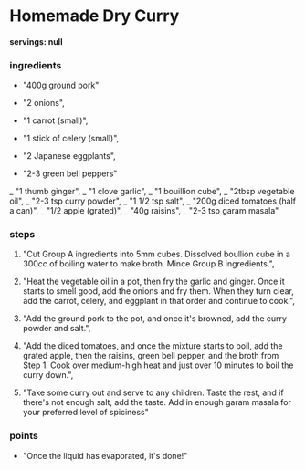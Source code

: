 # Homemade Dry Curry
#### servings: null
### ingredients
- "400g ground pork"

- "2 onions",
- "1 carrot (small)",
- "1 stick of celery (small)",
- "2 Japanese eggplants",
- "2-3 green bell peppers"

_ "1 thumb ginger",
_ "1 clove garlic",
_ "1 bouillion cube",
_ "2tbsp vegetable oil",
_ "2-3 tsp curry powder",
_ "1 1/2 tsp salt",
_ "200g diced tomatoes (half a can)",
_ "1/2 apple (grated)",
_ "40g raisins",
_ "2-3 tsp garam masala"

            
### steps
1. "Cut Group A ingredients into 5mm cubes. Dissolved boullion cube in a 300cc of boiling water to make broth. Mince Group B ingredients.",

2. "Heat the vegetable oil in a pot, then fry the garlic and ginger. Once it starts to smell good, add the onions and fry them. When they turn clear, add the carrot, celery, and eggplant in that order and continue to cook.",

3. "Add the ground pork to the pot, and once it's browned, add the curry powder and salt.",

4. "Add the diced tomatoes, and once the mixture starts to boil, add the grated apple, then the raisins, green bell pepper, and the broth from Step 1. Cook over medium-high heat and just over 10 minutes to boil the curry down.",

5. "Take some curry out and serve to any children. Taste the rest, and if there's not enough salt, add the taste. Add in enough garam masala for your preferred level of spiciness"


### points
- "Once the liquid has evaporated, it's done!"
